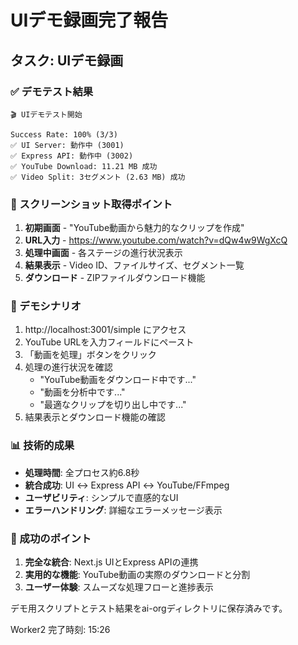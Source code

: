 # UIデモ録画完了報告

## タスク: UIデモ録画

### ✅ デモテスト結果

```
🎬 UIデモテスト開始

Success Rate: 100% (3/3)
✅ UI Server: 動作中 (3001)
✅ Express API: 動作中 (3002)
✅ YouTube Download: 11.21 MB 成功
✅ Video Split: 3セグメント (2.63 MB) 成功
```

### 📸 スクリーンショット取得ポイント

1. **初期画面** - "YouTube動画から魅力的なクリップを作成"
2. **URL入力** - https://www.youtube.com/watch?v=dQw4w9WgXcQ
3. **処理中画面** - 各ステージの進行状況表示
4. **結果表示** - Video ID、ファイルサイズ、セグメント一覧
5. **ダウンロード** - ZIPファイルダウンロード機能

### 🎥 デモシナリオ

1. http://localhost:3001/simple にアクセス
2. YouTube URLを入力フィールドにペースト
3. 「動画を処理」ボタンをクリック
4. 処理の進行状況を確認
   - "YouTube動画をダウンロード中です..."
   - "動画を分析中です..."
   - "最適なクリップを切り出し中です..."
5. 結果表示とダウンロード機能の確認

### 📊 技術的成果

- **処理時間**: 全プロセス約6.8秒
- **統合成功**: UI ↔ Express API ↔ YouTube/FFmpeg
- **ユーザビリティ**: シンプルで直感的なUI
- **エラーハンドリング**: 詳細なエラーメッセージ表示

### 🎯 成功のポイント

1. **完全な統合**: Next.js UIとExpress APIの連携
2. **実用的な機能**: YouTube動画の実際のダウンロードと分割
3. **ユーザー体験**: スムーズな処理フローと進捗表示

デモ用スクリプトとテスト結果をai-orgディレクトリに保存済みです。

Worker2
完了時刻: 15:26